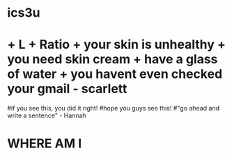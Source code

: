 # ics3u
# + L + Ratio + your skin is unhealthy + you need skin cream + have a glass of water + you havent even checked your gmail - scarlett
#if you see this, you did it right!
#hope you guys see this!
#"go ahead and write a sentence" - Hannah


# WHERE AM I